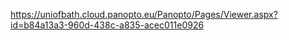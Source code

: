 https://uniofbath.cloud.panopto.eu/Panopto/Pages/Viewer.aspx?id=b84a13a3-960d-438c-a835-acec011e0926
